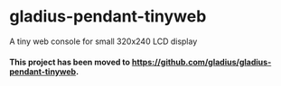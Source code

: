 # gladius-pendant-tinyweb

A tiny web console for small 320x240 LCD display

#### This project has been moved to https://github.com/gladius/gladius-pendant-tinyweb.
